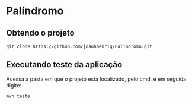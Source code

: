 # Palíndromo

## Obtendo o projeto

`git clone https://github.com/joaohhenriq/Palindromo.git`

## Executando teste da aplicação

Acessa a pasta em que o projeto está localizado, pelo cmd, e em seguida digite: 

`mvn teste`
